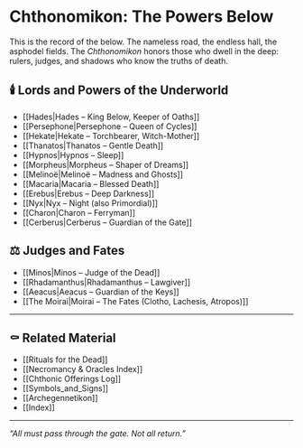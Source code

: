 # Chthonomikon: The Powers Below

This is the record of the below. The nameless road, the endless hall, the asphodel fields. The *Chthonomikon* honors those who dwell in the deep: rulers, judges, and shadows who know the truths of death.

## 🕯️ Lords and Powers of the Underworld

- [[Hades|Hades – King Below, Keeper of Oaths]]
- [[Persephone|Persephone – Queen of Cycles]]
- [[Hekate|Hekate – Torchbearer, Witch-Mother]]
- [[Thanatos|Thanatos – Gentle Death]]
- [[Hypnos|Hypnos – Sleep]]
- [[Morpheus|Morpheus – Shaper of Dreams]]
- [[Melinoë|Melinoë – Madness and Ghosts]]
- [[Macaria|Macaria – Blessed Death]]
- [[Erebus|Erebus – Deep Darkness]]
- [[Nyx|Nyx – Night (also Primordial)]]
- [[Charon|Charon – Ferryman]]
- [[Cerberus|Cerberus – Guardian of the Gate]]

## ⚖️ Judges and Fates

- [[Minos|Minos – Judge of the Dead]]
- [[Rhadamanthus|Rhadamanthus – Lawgiver]]
- [[Aeacus|Aeacus – Guardian of the Keys]]
- [[The Moirai|Moirai – The Fates (Clotho, Lachesis, Atropos)]]

---

## ⚰️ Related Material

- [[Rituals for the Dead]]
- [[Necromancy & Oracles Index]]
- [[Chthonic Offerings Log]]
- [[Symbols_and_Signs]]
- [[Archegennetikon]]
- [[Index]]

---

*“All must pass through the gate. Not all return.”*

